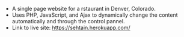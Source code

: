 - A single page website for a rstaurant in Denver, Colorado.
- Uses PHP, JavaScript, and Ajax to dynamically change the content automatically and through the control pannel.
- Link to live site: https://sehtain.herokuapp.com/
